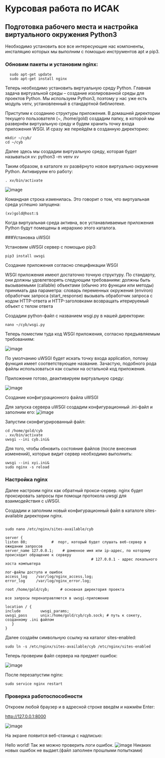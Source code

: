 # Курсовая работа по ИСАК
## Подготовка рабочего места и настройка виртуального окружения Python3

Необходимо установить все все интересующие нас компоненты, инсталяцию которых мы выполним с помощью инструментов apt и pip3.

### Обновим пакеты и установим nginx:
```
  sudo apt-get update
  sudo apt-get install nginx
```
Теперь необходимо установить виртуальную среду Python. Главная задача виртуальной среды – создание изолированной среды для проектов Python. Мы используем Python3, поэтому у нас уже есть модуль venv, установленный в стандартной библиотеке.

Приступим к созданию структуры приложения. В домашней директории текущего пользователя (~, /home/gold) создадим папку, в которой мы развернём виртуальную среду и будем хранить точку входа приложения WSGI. И сразу же перейдём в созданную директорию:
```
mkdir ~/cyb/
cd ~/cyb
```
Далее здесь мы создадим виртуальную среду, которая будет называться xv:
python3 -m venv xv

Таким образом, в каталоге xv развёрнуто новое виртуально окружение Python. Активируем его работу:
```
. xv/bin/activate
```
![image](https://user-images.githubusercontent.com/57058926/121810453-a6fa8380-cc69-11eb-808f-d4c321ae298b.png)

Командная строка изменилась. Это говорит о том, что виртуальная среда успешно запущена:
```
(xv)gold@host:$
```
Когда виртуальная среда активна, все устанавливаемые приложения Python будут помещены в иерархию этого каталога.

###Установка uWSGI


Установим uWSGI сервер с помощью pip3:
```
pip3 install uwsgi
```
Создание приложения согласно спецификации WSGI


WSGI приложения имеют достаточно точную структуру.
По стандарту, они должны удовлетворять следующим требованиям:
должны быть вызываемыми (callable) объектами (обычно это функции или методы)
принимать два параметра:
словарь переменных окружения (environ)
обработчик запроса (start_response)
вызывать обработчик запроса с кодом HTTP-ответа и HTTP-заголовками
возвращать итерируемый объект с телом ответа

Создадим python-файл с названием wsgi.py в нашей директории:
```
nano ~/cyb/wsgi.py
```
Теперь поместим туда код WSGI приложения, согласно предъявляемым требованиям:

![image](https://user-images.githubusercontent.com/57058926/121810503-d4dfc800-cc69-11eb-85a6-8bcf7e792c8c.png)

По умолчанию uWSGI будет искать точку входа application, потому функция имеет соответствующее название.
Зачастую, подобного рода файлы использоваться как ссылки на остальной код приложения.

Приложение готово, деактивируем виртуальную среду:

![image](https://user-images.githubusercontent.com/57058926/121810518-e032f380-cc69-11eb-8fc9-d40ae9cd27dd.png)

Создание конфигурационного файла uWSGI


Для запуска сервера uWSGI создадим конфигурационный .ini-файл и заполним его:
![image](https://user-images.githubusercontent.com/57058926/121810537-f17c0000-cc69-11eb-99e5-adc8d36afeff.png)

Запустим сконфигурированный файл:
```
cd /home/gold/cyb
. xv/bin/activate
uwsgi --ini cyb.ini&
```
Для того, чтобы обновить состояние файлов (после внесения изменений), которые видит сервер необходимо выполнить:
```
uwsgi --ini xyi.ini&
sudo nginx -s reload
```
### Настройка nginx


Далее настроим nginx как обратный прокси-сервер. nginx будет проксировать запросы при помощи протокола uwsgi для взаимодействия с uWSGI.

Создадим и заполним новый конфигурационный файл в каталоге sites-available директории nginx.
```

sudo nano /etc/nginx/sites-available/cyb
```
```
server {
listen 80;           #  порт, который будет слушать веб-сервер в ожидании запросов
server_name 127.0.0.1;    # доменное имя или ip-адрес, по которому происходит обращение к серверу
                                       # 127.0.0.1 - адрес локального хоста компьютера 

лог-файлы доступа и ошибок 
access_log    /var/log/nginx_access.log;     
error_log     /var/log/nginx_error.log;

root /home/gold/cyb;     # основная директория проекта 

все запросы перенаправляются в uwsgi-приложение

location / {
include         uwsgi_params;
uwsgi_pass      unix:/home/gold/cyb/cyb.sock; # путь к сокету, созданному .ini файлом 
   }
}
```
Далее создаём символьную ссылку на каталог sites-enabled:
```
sudo ln -s /etc/nginx/sites-available/cyb /etc/nginx/sites-enabled
```
Теперь проверим файл сервера на предмет ошибок:

![image](https://user-images.githubusercontent.com/57058926/121810818-eb3a5380-cc6a-11eb-94b0-9ee92cd78878.png)

После перезапустим nginx:
```
sudo service nginx restart
```

### Проверка работоспособности


Откроем любой браузер и в адресной строке введём и нажмём Enter:

http://127.0.0.1:8000

![image](https://user-images.githubusercontent.com/57058926/121857891-baa3f980-ccfe-11eb-915d-af3d1c3c26e0.png)


На экране появится веб-станица с надписью:

Hello world!
Так же можно проверить логи ошибок.
![image](https://user-images.githubusercontent.com/57058926/121820187-2902a080-cc9a-11eb-8e4b-0c03c5412dc0.png)
Никаких новых ошибок не выдает.(файл заполнен прошлыми попытками)
